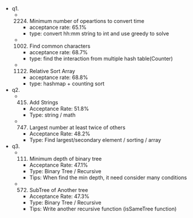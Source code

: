 * q1.
  * 2224. Minimum number of opeartions to convert time
    * acceptance rate: 65.1%
    * type: convert hh:mm string to int and use greedy to solve
  * 1002. Find common characters
    * acceptance rate: 68.7%
    * type: find the interaction from multiple hash table(Counter)
  * 1122. Relative Sort Array
    * acceptance rate: 68.8%
    * type: hashmap + counting sort
* q2.
  * 415. Add Strings
    * Acceptance Rate: 51.8%
    * Type: string / math
  * 747. Largest number at least twice of others
    * Acceptance Rate: 48.2%
    * Type: Find largest/secondary element / sorting / array
* q3.
  * 111. Minimum depth of binary tree
    * Acceptance Rate: 47.1%
    * Type: Binary Tree / Recursive
    * Tips: When find the min depth, it need consider many conditions
  * 572. SubTree of Another tree
    * Acceptance Rate: 47.3%
    * Type: Binary Tree / Recursive
    * Tips: Write another recursive function (isSameTree function)
